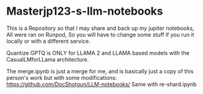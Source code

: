 # Masterjp123-s-llm-notebooks

This is a Repository so that I may share and back up my jupiter notebooks, All were ran on Runpod, So you will have to change some stuff if you run it locally or with a different service.

Quantize GPTQ is ONLY for LLAMA 2 and LLAMA based models with the CasualLMforLLama architecture.

The merge.ipynb is just a merge for me, and is basically just a copy of this person's work but with some modifications: https://github.com/DocShotgun/LLM-notebooks/
Same with re-shard.ipynb
